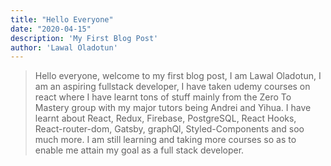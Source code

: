 ```yaml
---
title: "Hello Everyone"
date: "2020-04-15"
description: 'My First Blog Post'
author: 'Lawal Oladotun'
---
```


 
> Hello everyone, welcome to my first blog post, I am Lawal Oladotun, I am
> an aspiring fullstack developer, I have taken udemy courses on react where I have learnt tons of
> stuff mainly from the Zero To Mastery group with my major tutors being Andrei and Yihua.
> I have learnt about React, Redux, Firebase, PostgreSQL, React Hooks, React-router-dom, Gatsby,
> graphQl, Styled-Components and soo much more. I am still learning and taking more courses so as to enable
> me attain my goal as a full stack developer.
